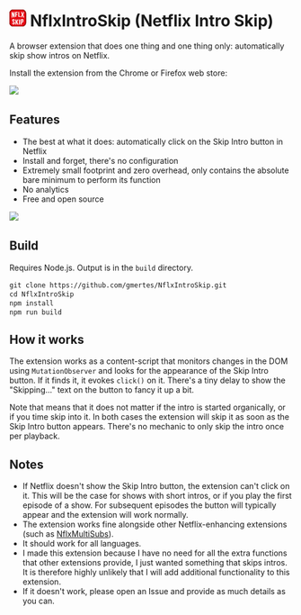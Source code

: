 <img src="src/icon48.png" height="30"/> NflxIntroSkip (Netflix Intro Skip)
===============
A browser extension that does one thing and one thing only: automatically skip show intros on Netflix.

Install the extension from the Chrome or Firefox web store:

[<img src="https://user-images.githubusercontent.com/13658335/138086366-8deee659-16c3-4621-b3f0-eaf4cb6ed9ba.png" height="60"/>](https://addons.mozilla.org/en-GB/firefox/addon/nflxintroskip/)

Features
---------
- The best at what it does: automatically click on the Skip Intro button in Netflix
- Install and forget, there's no configuration
- Extremely small footprint and zero overhead, only contains the absolute bare minimum to perform its function
- No analytics
- Free and open source

<img src="https://user-images.githubusercontent.com/13658335/137937353-ba20b0c9-fca9-4b6d-9000-d4df15cc056f.png" height="150"/>

Build
------------
Requires Node.js. Output is in the `build` directory.
```
git clone https://github.com/gmertes/NflxIntroSkip.git
cd NflxIntroSkip
npm install
npm run build
```

How it works
------
The extension works as a content-script that monitors changes in the DOM using `MutationObserver` and looks for the appearance of the Skip Intro button. If it finds it, it evokes `click()` on it. There's a tiny delay to show the "Skipping..." text on the button to fancy it up a bit.

Note that means that it does not matter if the intro is started organically, or if you time skip into it. In both cases the extension will skip it as soon as the Skip Intro button appears. There's no mechanic to only skip the intro once per playback.

Notes
------
- If Netflix doesn't show the Skip Intro button, the extension can't click on it. This will be the case for shows with short intros, or if you play the first episode of a show. For subsequent episodes the button will typically appear and the extension will work normally.
- The extension works fine alongside other Netflix-enhancing extensions (such as [NflxMultiSubs](https://github.com/gmertes/NflxMultiSubs)).
- It should work for all languages.
- I made this extension because I have no need for all the extra functions that other extensions provide, I just wanted something that skips intros. It is therefore highly unlikely that I will add additional functionality to this extension.
- If it doesn't work, please open an Issue and provide as much details as you can.